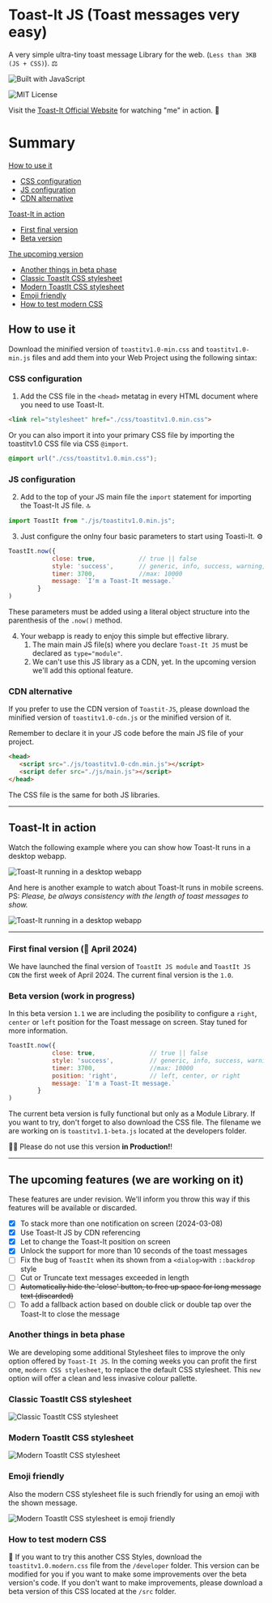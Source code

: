 # Toast-It JS (Toast messages very easy)
A very simple ultra-tiny toast message Library for the web. (`Less than 3KB (JS + CSS)`). ⚖️

![Built with JavaScript](https://img.shields.io/badge/Built%20with-JavaScript-red?style=for-the-badge&logo=javascript) 

![MIT License](https://img.shields.io/npm/l/toastify-js)

Visit the [Toast-It Official Website](https://mobilepadawan.github.io/Toastit-JS/) for watching "me" in action. 👀

# Summary

[How to use it](#how-to-use-it)
* [CSS configuration](#css-configuration)
* [JS configuration](#js-configuration)
* [CDN alternative](#cdn-alternative)

[Toast-It in action](#toast-it-in-action)
* [First final version](#first-final-version--april-2024)
* [Beta version](#beta-version-work-in-progress)

[The upcoming version](#the-upcoming-features-we-are-working-on-it)
* [Another things in beta phase](#another-things-in-beta-phase)
* [Classic ToastIt CSS stylesheet](#classic-toastit-css-stylesheet)
* [Modern ToastIt CSS stylesheet](#modern-toastit-css-stylesheet)
* [Emoji friendly](#emoji-friendly)
* [How to test modern CSS](#how-to-test-modern-css)



## How to use it
Download the minified version of `toastitv1.0-min.css` and `toastitv1.0-min.js` files and add them into your Web Project using the following sintax:

### CSS configuration
1. Add the CSS file in the `<head>` metatag in every HTML document where you need to use Toast-It.

```HTML
<link rel="stylesheet" href="./css/toastitv1.0.min.css">
```
Or you can also import it into your primary CSS file by importing the toastitv1.0 CSS file via CSS `@import`.

```CSS
@import url("./css/toastitv1.0.min.css");
```

### JS configuration
2. Add to the top of your JS main file the `import` statement for importing the Toast-It JS file. 🔝 
   
```javascript
import ToastIt from "./js/toastitv1.0.min.js";
```

3. Just configure the onlny four basic parameters to start using Toasti-It. ⚙️
   
```javascript
ToastIt.now({
            close: true,            // true || false
            style: 'success',       // generic, info, success, warning, error
            timer: 3700,            //max: 10000
            message: `I'm a Toast-It message.` 
        }
)
```

These parameters must be added using a literal object structure into the parenthesis of the `.now()` method.

4. Your webapp is ready to enjoy this simple but effective library.
   1. The main main JS file(s) where you declare `Toast-It JS` must be declared as `type="module"`.
   2. We can't use this JS library as a CDN, yet. In the upcoming version we'll add this optional feature.

### CDN alternative
If you prefer to use the CDN version of `Toastit-JS`, please download the minified version of `toastitv1.0-cdn.js` or the minified version of it. 

Remember to declare it in your JS code before the main JS file of your project.

```HTML
<head>
   <script src="./js/toastitv1.0-cdn.min.js"></script>
   <script defer src="./js/main.js"></script>
</head>
```

The CSS file is the same for both JS libraries.

<hr>

## Toast-It in action

Watch the following example where you can show how Toast-It runs in a desktop webapp.

![Toast-It running in a desktop webapp](https://raw.githubusercontent.com/mobilepadawan/Toastit-JS/main/docs/images/showing-toast-it-in-action-01.gif)

And here is another example to watch about Toast-It runs in mobile screens.
PS: _Please, be always consistency with the length of toast messages to show._

![Toast-It running in a desktop webapp](https://raw.githubusercontent.com/mobilepadawan/Toastit-JS/main/docs/images/showing-toast-it-in-action-02.gif)

<hr>

### First final version (📆 April 2024)
We have launched the final version of `ToastIt JS module` and `ToastIt JS CDN` the first week of April 2024.  The current final version is the `1.0`.

### Beta version (work in progress)
In this beta version `1.1` we are including the posibility to configure a `right`, `center` or `left` position for the Toast message on screen. 
Stay tuned for more information.

```javascript 
ToastIt.now({
            close: true,               // true || false
            style: 'success',          // generic, info, success, warning, error
            timer: 3700,               //max: 10000
            position: 'right',         // left, center, or right 
            message: `I'm a Toast-It message.`
        }
)
```

The current beta version is fully functional but only as a Module Library. If you want to try, don't forget to also download the CSS file. The filename we are working on is `toastitv1.1-beta.js` located at the developers folder.

🤚🏼 Please do not use this version **in Production!**!

<hr>

## The upcoming features (we are working on it)
These features are under revision. We'll inform you throw this way if this features will be available or discarded.

- [x] To stack more than one notification on screen (2024-03-08)
- [x] Use Toast-It JS by CDN referencing
- [x] Let to change the Toast-It position on screen
- [x] Unlock the support for more than 10 seconds of the toast messages
- [ ] Fix the bug of `ToastIt` when its shown from a `<dialog>`with `::backdrop` style
- [ ] Cut or Truncate text messages exceeded in length
- [ ] ~~Automatically hide the 'close' button, to free up space for long message text (discarded)~~
- [ ] To add a fallback action based on double click or double tap over the Toast-It to close the message

### Another things in beta phase

We are developing some additional Stylesheet files to improve the only option offered by `Toast-It JS`. In the coming weeks you can profit the first one, `modern CSS stylesheet`, to replace the default CSS stylesheet. This `new` option will offer a clean and less invasive colour pallette.

### Classic ToastIt CSS stylesheet
![Classic ToastIt CSS stylesheet](https://raw.githubusercontent.com/mobilepadawan/Toastit-JS/main/docs/images/default-css-toastit.png)

### Modern ToastIt CSS stylesheet
![Modern ToastIt CSS stylesheet](https://raw.githubusercontent.com/mobilepadawan/Toastit-JS/main/docs/images/modern-css-toastit.png)

### Emoji friendly
Also the modern CSS stylesheet file is such friendly for using an emoji with the shown message.

![Modern ToastIt CSS stylesheet is emoji friendly](https://raw.githubusercontent.com/mobilepadawan/Toastit-JS/main/docs/images/emoji-css-modern-toastit.png)

### How to test modern CSS
🔔 If you want to try this another CSS Styles, download the `toastitv1.0.modern.css` file from the `/developer` folder. This version can be modified for you if you want to make some improvements over the beta version's code. If you don't want to make improvements, please download a beta version of this CSS located at the `/src` folder.
